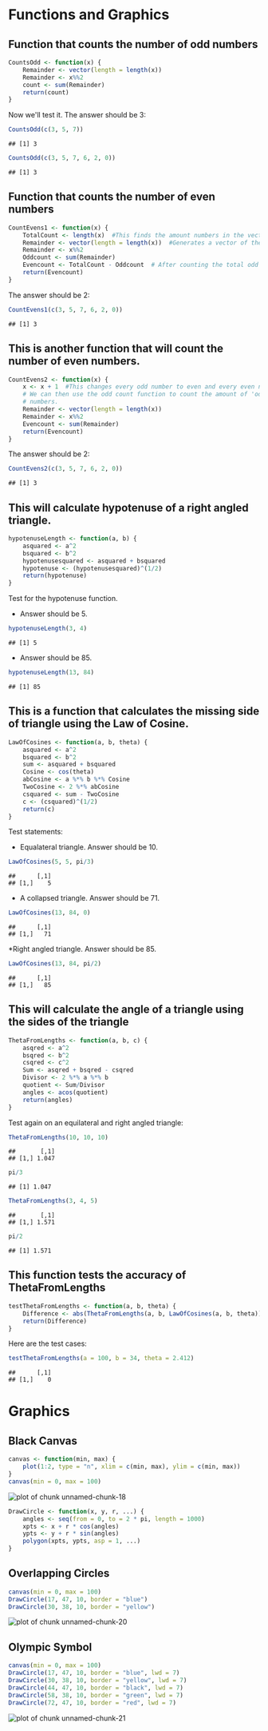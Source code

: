 Functions and Graphics
========================================
## Function that counts the number of odd numbers

```r
CountsOdd <- function(x) {
    Remainder <- vector(length = length(x))
    Remainder <- x%%2
    count <- sum(Remainder)
    return(count)
}
```


Now we'll test it.  The answer should be 3:

```r
CountsOdd(c(3, 5, 7))
```

```
## [1] 3
```

```r
CountsOdd(c(3, 5, 7, 6, 2, 0))
```

```
## [1] 3
```


## Function that counts the number of even numbers

```r
CountEvens1 <- function(x) {
    TotalCount <- length(x)  #This finds the amount numbers in the vector x.
    Remainder <- vector(length = length(x))  #Generates a vector of the equal length as x.
    Remainder <- x%%2
    Oddcount <- sum(Remainder)
    Evencount <- TotalCount - Oddcount  # After counting the total odd numbers in the vector, the function will subtract that amount from the total. If a number is not odd, it must be even. Therefore, the numbers not counted must be even.
    return(Evencount)
}
```


The answer should be 2:

```r
CountEvens1(c(3, 5, 7, 6, 2, 0))
```

```
## [1] 3
```


## This is another function that will count the number of even numbers.

```r
CountEvens2 <- function(x) {
    x <- x + 1  #This changes every odd number to even and every even number to odd.
    # We can then use the odd count function to count the amount of 'odd'
    # numbers.
    Remainder <- vector(length = length(x))
    Remainder <- x%%2
    Evencount <- sum(Remainder)
    return(Evencount)
}
```


The answer should be 2:

```r
CountEvens2(c(3, 5, 7, 6, 2, 0))
```

```
## [1] 3
```


## This will calculate hypotenuse of a right angled triangle.

```r
hypotenuseLength <- function(a, b) {
    asquared <- a^2
    bsquared <- b^2
    hypotenusesquared <- asquared + bsquared
    hypotenuse <- (hypotenusesquared)^(1/2)
    return(hypotenuse)
}
```


Test for the hypotenuse function.

* Answer should be 5.

```r
hypotenuseLength(3, 4)
```

```
## [1] 5
```


* Answer should be 85.

```r
hypotenuseLength(13, 84)
```

```
## [1] 85
```

 
## This is a function that calculates the missing side of triangle using the Law of Cosine. 

```r
LawOfCosines <- function(a, b, theta) {
    asquared <- a^2
    bsquared <- b^2
    sum <- asquared + bsquared
    Cosine <- cos(theta)
    abCosine <- a %*% b %*% Cosine
    TwoCosine <- 2 %*% abCosine
    csquared <- sum - TwoCosine
    c <- (csquared)^(1/2)
    return(c)
}
```


Test statements:    
* Equalateral triangle.  Answer should be 10.


```r
LawOfCosines(5, 5, pi/3)
```

```
##      [,1]
## [1,]    5
```


* A collapsed triangle. Answer should be 71.

```r
LawOfCosines(13, 84, 0)
```

```
##      [,1]
## [1,]   71
```


*Right angled triangle. Answer should be 85.

```r
LawOfCosines(13, 84, pi/2)
```

```
##      [,1]
## [1,]   85
```


## This will calculate the angle of a triangle using the sides of the triangle 

```r
ThetaFromLengths <- function(a, b, c) {
    asqred <- a^2
    bsqred <- b^2
    csqred <- c^2
    Sum <- asqred + bsqred - csqred
    Divisor <- 2 %*% a %*% b
    quotient <- Sum/Divisor
    angles <- acos(quotient)
    return(angles)
}
```


Test again on an equilateral and right angled triangle: 

```r
ThetaFromLengths(10, 10, 10)
```

```
##       [,1]
## [1,] 1.047
```

```r
pi/3
```

```
## [1] 1.047
```

```r
ThetaFromLengths(3, 4, 5)
```

```
##       [,1]
## [1,] 1.571
```

```r
pi/2
```

```
## [1] 1.571
```

 
## This function tests the accuracy of ThetaFromLengths

```r
testThetaFromLengths <- function(a, b, theta) {
    Difference <- abs(ThetaFromLengths(a, b, LawOfCosines(a, b, theta)) - theta)
    return(Difference)
}
```


Here are the test cases:

```r
testThetaFromLengths(a = 100, b = 34, theta = 2.412)
```

```
##      [,1]
## [1,]    0
```


Graphics
==================

## Black Canvas

```r
canvas <- function(min, max) {
    plot(1:2, type = "n", xlim = c(min, max), ylim = c(min, max))
}
canvas(min = 0, max = 100)
```

![plot of chunk unnamed-chunk-18](figure/unnamed-chunk-18.png) 



```r
DrawCircle <- function(x, y, r, ...) {
    angles <- seq(from = 0, to = 2 * pi, length = 1000)
    xpts <- x + r * cos(angles)
    ypts <- y + r * sin(angles)
    polygon(xpts, ypts, asp = 1, ...)
}
```


## Overlapping Circles

```r
canvas(min = 0, max = 100)
DrawCircle(17, 47, 10, border = "blue")
DrawCircle(30, 38, 10, border = "yellow")
```

![plot of chunk unnamed-chunk-20](figure/unnamed-chunk-20.png) 


## Olympic Symbol

```r
canvas(min = 0, max = 100)
DrawCircle(17, 47, 10, border = "blue", lwd = 7)
DrawCircle(30, 38, 10, border = "yellow", lwd = 7)
DrawCircle(44, 47, 10, border = "black", lwd = 7)
DrawCircle(58, 38, 10, border = "green", lwd = 7)
DrawCircle(72, 47, 10, border = "red", lwd = 7)
```

![plot of chunk unnamed-chunk-21](figure/unnamed-chunk-21.png) 


